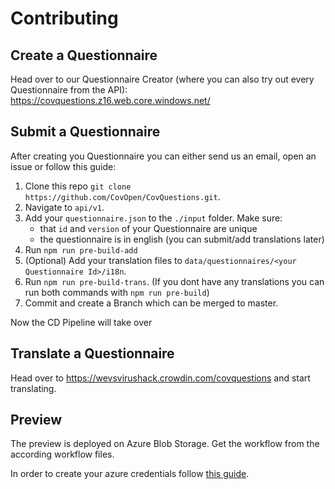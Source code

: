 # Contributing

## Create a Questionnaire

Head over to our Questionnaire Creator (where you can also try out every Questionnaire from the API):
https://covquestions.z16.web.core.windows.net/

## Submit a Questionnaire

After creating you Questionnaire you can either send us an email, open an issue or follow this guide:

1. Clone this repo `git clone https://github.com/CovOpen/CovQuestions.git`.
2. Navigate to `api/v1`.
3. Add your `questionnaire.json` to the `./input` folder. Make sure:
   - that `id` and `version` of your Questionnaire are unique
   - the questionnaire is in english (you can submit/add translations later)
4. Run `npm run pre-build-add`
5. (Optional) Add your translation files to `data/questionnaires/<your Questionnaire Id>/i18n`.
6. Run `npm run pre-build-trans`. (If you dont have any translations you can run both commands with `npm run pre-build`)
7. Commit and create a Branch which can be merged to master.

Now the CD Pipeline will take over

## Translate a Questionnaire

Head over to https://wevsvirushack.crowdin.com/covquestions and start translating.

## Preview

The preview is deployed on Azure Blob Storage. Get the workflow from the according workflow files.

In order to create your azure credentials follow [this guide](https://github.com/Azure/login).
